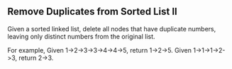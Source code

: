 

Remove Duplicates from Sorted List II 
---


Given a sorted linked list, delete all nodes that have duplicate numbers, leaving only distinct numbers from the original list.


For example,
Given 1->2->3->3->4->4->5, return 1->2->5.
Given 1->1->1->2->3, return 2->3.


